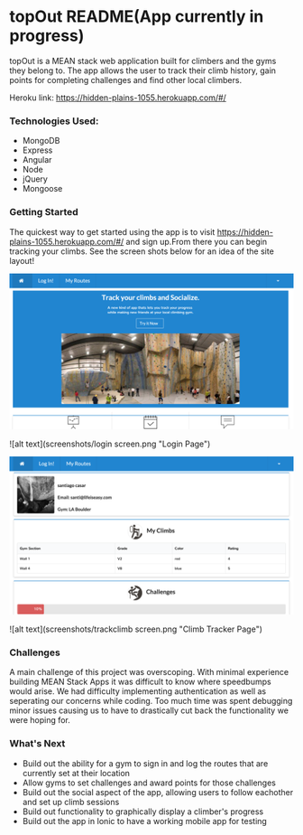 # topOut README(App currently in progress)

topOut is a MEAN stack web application built for climbers and the gyms they belong to.  The app allows the user to track their climb history, gain points for completing challenges and find other local climbers.

Heroku link: https://hidden-plains-1055.herokuapp.com/#/

### Technologies Used:
* MongoDB 
* Express
* Angular
* Node
* jQuery
* Mongoose


### Getting Started
The quickest way to get started using the app is to visit https://hidden-plains-1055.herokuapp.com/#/ and sign up.From there you can begin tracking your climbs. See the screen shots below for an idea of the site layout!

![alt text](screenshots/landingscreen.png "Landing Page")


![alt text](screenshots/login screen.png "Login Page")


![alt text](screenshots/profilepage.png "Profile Page")


![alt text](screenshots/trackclimb screen.png "Climb Tracker Page")

### Challenges
A main challenge of this project was overscoping.  With minimal experience building MEAN Stack Apps it was difficult to know where speedbumps would arise.  We had difficulty implementing authentication as well as seperating our concerns while coding.  Too much time was spent debugging minor issues causing us to have to drastically cut back the functionality we were hoping for. 

### What's Next
* Build out the ability for a gym to sign in and log the routes that are currently set at their location
* Allow gyms to set challenges and award points for those challenges
* Build out the social aspect of the app, allowing users to follow eachother and set up climb sessions
* Build out functionality to graphically display a climber's progress
* Build out the app in Ionic to have a working mobile app for testing
